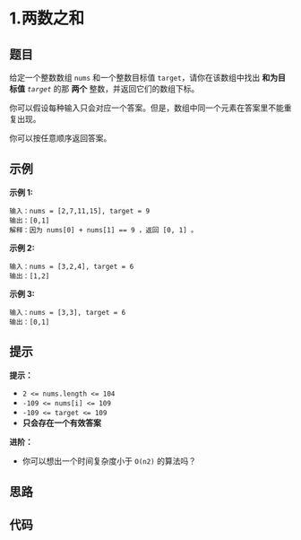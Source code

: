 # 1.两数之和

## 题目

给定一个整数数组 `nums` 和一个整数目标值 `target`，请你在该数组中找出 **和为目标值** *`target`* 的那 **两个** 整数，并返回它们的数组下标。

你可以假设每种输入只会对应一个答案。但是，数组中同一个元素在答案里不能重复出现。

你可以按任意顺序返回答案。

## 示例

**示例 1:**

```
输入：nums = [2,7,11,15], target = 9
输出：[0,1]
解释：因为 nums[0] + nums[1] == 9 ，返回 [0, 1] 。
```

**示例 2:**

```
输入：nums = [3,2,4], target = 6
输出：[1,2]
```

**示例 3:**

```
输入：nums = [3,3], target = 6
输出：[0,1]
```

## 提示

**提示：**

- `2 <= nums.length <= 104`
- `-109 <= nums[i] <= 109`
- `-109 <= target <= 109`
- **只会存在一个有效答案**

**进阶：**

- 你可以想出一个时间复杂度小于 `O(n2)` 的算法吗？

## 思路

## 代码

